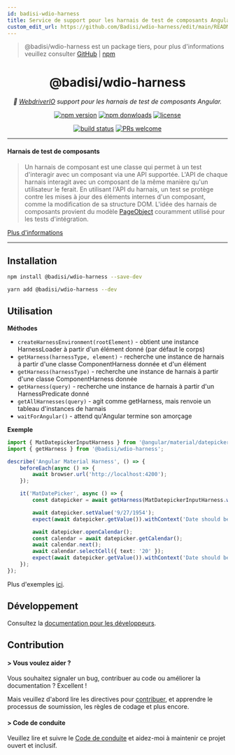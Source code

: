 ```yaml
---
id: badisi-wdio-harness
title: Service de support pour les harnais de test de composants Angular
custom_edit_url: https://github.com/Badisi/wdio-harness/edit/main/README.md
---
```



> @badisi/wdio-harness est un package tiers, pour plus d'informations veuillez consulter [GitHub](https://github.com/Badisi/wdio-harness) | [npm](https://www.npmjs.com/package/@badisi/wdio-harness)
<h1 align="center">
    @badisi/wdio-harness
</h1>

<p align="center">
    <i>🔬 <a href="https://webdriver.io" alt="wdio">WebdriverIO</a> support pour les harnais de test de composants Angular.</i><br/>
</p>

<p align="center">
    <a href="https://www.npmjs.com/package/@badisi/wdio-harness">
        <img src="https://img.shields.io/npm/v/@badisi/wdio-harness.svg?color=blue&logo=npm" alt="npm version" /></a>
    <a href="https://npmcharts.com/compare/@badisi/wdio-harness?minimal=true">
        <img src="https://img.shields.io/npm/dw/@badisi/wdio-harness.svg?color=7986CB&logo=npm" alt="npm donwloads" /></a>
    <a href="https://github.com/badisi/wdio-harness/blob/main/LICENSE">
        <img src="https://img.shields.io/npm/l/@badisi/wdio-harness.svg?color=ff69b4" alt="license" /></a>
</p>

<p align="center">
    <a href="https://github.com/Badisi/wdio-harness/actions/workflows/ci_tests.yml">
        <img src="https://github.com/Badisi/wdio-harness/actions/workflows/ci_tests.yml/badge.svg" alt="build status" /></a>
    <a href="https://github.com/badisi/wdio-harness/blob/main/CONTRIBUTING.md#-submitting-a-pull-request-pr">
        <img src="https://img.shields.io/badge/PRs-welcome-brightgreen.svg" alt="PRs welcome" /></a>
</p>

<hr/>

#### Harnais de test de composants

> Un harnais de composant est une classe qui permet à un test d'interagir avec un composant via une API supportée. L'API de chaque harnais interagit avec un composant de la même manière qu'un utilisateur le ferait. En utilisant l'API du harnais, un test se protège contre les mises à jour des éléments internes d'un composant, comme la modification de sa structure DOM. L'idée des harnais de composants provient du modèle [PageObject](https://martinfowler.com/bliki/PageObject.html) couramment utilisé pour les tests d'intégration.

[Plus d'informations](https://material.angular.io/cdk/test-harnesses/overview)

<hr/>

## Installation

```sh
npm install @badisi/wdio-harness --save-dev
```

```sh
yarn add @badisi/wdio-harness --dev
```


## Utilisation

__Méthodes__

- `createHarnessEnvironment(rootElement)` - obtient une instance HarnessLoader à partir d'un élément donné (par défaut le corps)
- `getHarness(harnessType, element)` - recherche une instance de harnais à partir d'une classe ComponentHarness donnée et d'un élément
- `getHarness(harnessType)` - recherche une instance de harnais à partir d'une classe ComponentHarness donnée
- `getHarness(query)` - recherche une instance de harnais à partir d'un HarnessPredicate donné
- `getAllHarnesses(query)` - agit comme getHarness, mais renvoie un tableau d'instances de harnais
- `waitForAngular()` - attend qu'Angular termine son amorçage

__Exemple__

```ts
import { MatDatepickerInputHarness } from '@angular/material/datepicker/testing';
import { getHarness } from '@badisi/wdio-harness';

describe('Angular Material Harness', () => {
    beforeEach(async () => {
        await browser.url('http://localhost:4200');
    });

    it('MatDatePicker', async () => {
        const datepicker = await getHarness(MatDatepickerInputHarness.with({ selector: '#demo-datepicker-input' }));

        await datepicker.setValue('9/27/1954');
        expect(await datepicker.getValue()).withContext('Date should be 9/27/1954').toBe('9/27/1954');

        await datepicker.openCalendar();
        const calendar = await datepicker.getCalendar();
        await calendar.next();
        await calendar.selectCell({ text: '20' });
        expect(await datepicker.getValue()).withContext('Date should be 10/20/1954').toBe('10/20/1954');
    });
});
```

Plus d'exemples [ici][examples].


## Développement

Consultez la [documentation pour les développeurs][developer].


## Contribution

#### > Vous voulez aider ?

Vous souhaitez signaler un bug, contribuer au code ou améliorer la documentation ? Excellent !

Mais veuillez d'abord lire les directives pour [contribuer][contributing], et apprendre le processus de soumission, les règles de codage et plus encore.

#### > Code de conduite

Veuillez lire et suivre le [Code de conduite][codeofconduct] et aidez-moi à maintenir ce projet ouvert et inclusif.




[developer]: https://github.com/badisi/wdio-harness/blob/main/DEVELOPER.md
[contributing]: https://github.com/badisi/wdio-harness/blob/main/CONTRIBUTING.md
[codeofconduct]: https://github.com/badisi/wdio-harness/blob/main/CODE_OF_CONDUCT.md
[examples]: https://github.com/badisi/wdio-harness/blob/main/projects/tests-e2e/harness.e2e.ts